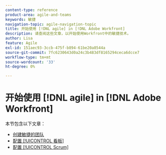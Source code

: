 ```yaml
---
content-type: reference
product-area: agile-and-teams
keywords: 敏捷
navigation-topic: agile-navigation-topic
title: 开始使用 [!DNL agile] in [!DNL Adobe Workfront]
description: 请查阅这些文章，以开始使用Workfront中的敏捷技术。
author: Lisa
feature: Agile
exl-id: 151aec93-3ccb-475f-b894-61be20a8544a
source-git-commit: 7fc6230643d0a24c3b483df8165294ceca6dcce7
workflow-type: tm+mt
source-wordcount: '33'
ht-degree: 0%

---
```


# 开始使用 [!DNL agile] in [!DNL Adobe Workfront]

本节包含以下文章：

* [创建敏捷的团队](../../agile/get-started-with-agile-in-workfront/create-an-agile-team.md)
* [配置 [!UICONTROL 看板]](../../agile/get-started-with-agile-in-workfront/configure-kanban.md)
* [配置 [!UICONTROL Scrum]](../../agile/get-started-with-agile-in-workfront/configure-scrum.md)
